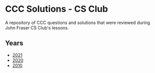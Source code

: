 # CCC Solutions - CS Club
A repository of CCC questions and solutions that were reviewed during John Fraser CS Club's lessons.

## Years
- [2021](/2021/)
- [2020](/2020/)
- [2010](/2010/)